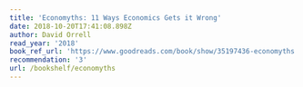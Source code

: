 ```yaml
---
title: 'Economyths: 11 Ways Economics Gets it Wrong'
date: 2018-10-20T17:41:08.898Z
author: David Orrell
read_year: '2018'
book_ref_url: 'https://www.goodreads.com/book/show/35197436-economyths'
recommendation: '3'
url: /bookshelf/economyths
---
```


